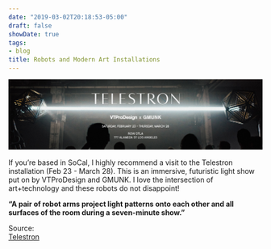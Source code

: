 ```yaml
---
date: "2019-03-02T20:18:53-05:00"
draft: false
showDate: true
tags:
- blog
title: Robots and Modern Art Installations
---
```


![](https://raw.githubusercontent.com/JavOrraca/Home/gh-pages/assets/img/Telestron.png)

If you’re based in SoCal, I highly recommend a visit to the Telestron installation (Feb 23 - March 28). This is an immersive, futuristic light show put on by VTProDesign and GMUNK. I love the intersection of art+technology and these robots do not disappoint!

**“A pair of robot arms project light patterns onto each other and all surfaces of the room during a seven-minute show.”**

Source:
<br/>[Telestron](https://telestron.splashthat.com/)
